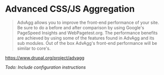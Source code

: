# Advanced CSS/JS Aggregation

>AdvAgg allows you to improve the front-end performance of your site. Be sure to do a before and after comparison by using Google's PageSpeed Insights and WebPagetest.org. The performance benefits are achieved by using some of the features found in AdvAgg and its sub modules. Out of the box AdvAgg's front-end performance will be similar to core's.

https://www.drupal.org/project/advagg

*Todo: Include configuration instructions*